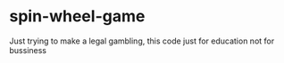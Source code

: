 # spin-wheel-game
Just trying to make a legal gambling, this code just for education not for bussiness

